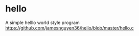 # hello
A simple helllo world style program
https://github.com/jamesnguyen36/hello/blob/master/hello.c
